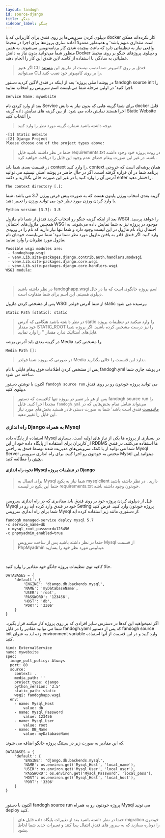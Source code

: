 ```yaml
---
layout: fandogh
id: source-django
title: جنگو
sidebar_label: جنگو 
---
```


دیپلوی کردن سرویس‌ها بر روی فندق برای کاربرانی که با docker کار نکرده‌اند ممکن است مقداری مبهم باشد٬ و همینطور معمولا آماده سازی پروژه‌ها برای اجرا در محیط واقعی نیاز به تنظیماتی دارد که باعث پیچیده شدن کار برنامه‌نویس می‌شوند.
به همین منظور شما می‌توانید بدون نیاز به دانش Docker و دیپلوی پروژهای جنگو بر روی محیط عملیاتی به سادگی با استفاده از کامند لاین فندق این کار را انجام دهید.

> اگر هنوز CLI  فندق بر روی کامپیوتر شما نصب نیست از طریق این [مستند](https://docs.fandogh.cloud/docs/getting-started.html) می‌توانید CLI را بر روی کامپیوتر خود نصب کنید.


 در پوشه اصلی پروژه٬ بعد از اینکه در فندق لاگین کردید دستور fandogh source init را اجرا کنید٬ در اولین مرحله شما می‌بایست اسم سرویس رو انتخاب نمایید.
<br>

```
Service Name: mywebsite
```


 بعد از وارد کردن نام Service  برای شما گزینه هایی که بدون نیاز به دانش docker قابل اجرا هستند نمایش داده می شود. از بین گزینه های نمایش داده گزینه Static Website را انتخاب کنید.

> توجه داشته باشید شماره گزینه مورد نظر را وارد کنید.

```
-[1] Static Website
-[2] Django Project
Please choose one of the project types above:

```
> حتما در نظر داشته باشید فایل requirements.txt در روت پروژه خود وجود داشته باشه. در غیر این صورت پیغام خطای عدم وجود این فایل را دریافت خواهید کرد.

در قسمت بعدی شما باید context را وارد کنید. context همان پوشه‌ای است که خروجی برنامه شما در آن قراره گرفته است. اگر در حال حاضر در پوشه اصلی نیستید می توانید آدرس آن را وارد کنید یا در غیر این صورت خالی بگذارید و دکمه enter را فشار دهید. 
```
The context directory [.]:
```
گزینه بعدی انتخاب ورژن پایتون هست که به صورت پیش فرض ورژن 3.7 می باشد. شما با وارد کردن ورژن مورد نظر خود می توانید ورژن را تغییر دهید. 

```
Python version [3.7]: 3.5

```
 بعد از اینکه گزینه جنگو رو انتخاب کردید فندق از شما نام ماژول WSGI را خواهد پرسید. همچنین ماژول‌های احتمالی WSGI موجود در پروژه نیز به شما نمایش داده می‌شوند. به احتمال زیاد نام ماژول در این لیست وجود دارد و شما تنها نیاز دارید که نام را در ورودی وارد کنید.
اگر فندق قادر به یافتن ماژول مورد نظر شما نبود٬ شما می‌بایست خودتان نام ماژول مورد نظرتان را وارد نمایید.


```
Possible wsgi modules are:
 - fandoghapp.wsgi
 - venv.Lib.site-packages.django.contrib.auth.handlers.modwsgi
 - venv.Lib.site-packages.django.core.wsgi
 - venv.Lib.site-packages.django.core.handlers.wsgi
WSGI module:
```
<br>

> در نظر داشته باشید fandoghapp.wsgi اسم پروژه جانگوی است که ما در حال دیپلوی هسیتم. این اسم برای شما متفاوت است.

پس از مشخص کردن ماژول WSGI از شما آدرس فولدر static پرسیده می شود. 

```
Static Path [static]: static
```

> در نظر داشته باشید هنگامی که آدرس static را وارد میکنید در تنظیمات پروژه خود مقدار STATIC_ROOT را نیز درست مشخص کرده باشید. اگر پروژه شما فایل‌های استاتیک ندارد مقدار '' را وارد نمایید.

در گزینه بعدی باید آدرس پوشه Media را مشخص کنید.

```
Media Path []:
```
> در صورتی که پروژه شما فولدر Media ندارد این قسمت را خالی بگذارید.

پس از مشخص کردن اطلاعات فوق پیغام فایلی با نام fandogh.yml در پوشه جاری شما ساخته می شود. 

اکنون با نوشتن دستور ``` fandogh source run ``` می توانید پروژه خودتون رو بر روی فندق دیپلوی کنید.

> پس از هر بار تغییر در پروژه تنها کافیست که دستور fandogh source run را مجددا اجرا کنید. 
> فایل ```fandogh.yml``` می‌تواند شامل تمام بخش‌هایی که در [مانیفست](https://docs.fandogh.cloud/docs/service-manifest.html) فندق است باشد٬ شما به صورت دستی قادر هستید بخش‌های مورد نیاز این فایل را تغییر دهید.
 

### راه اندازی Django به همراه Mysql
استفاده از پایگاه داده Mysql در بسیاری از پروژه ها یکی از نیاز های اولیه است. بسیاری از کاربران برای استفاده از پایگاه داده خود از این  RDBMS ها استفاده می‌کنند. در فندق شما می توانید از با کمک سرویس‌های مدیریت شده توسط فندق به راحتی  Mysql Server مختص به خودتون رو اجرا کنید. 
برای راه اندازی سرویس Mysql میتوانید [این بخش](https://docs.fandogh.cloud/docs/mysql-managed-service.html) را مطالعه کنید. 


#### نحوه راه اندازی Mysql در تنظیمات پروژه Django 

> برای اتصال به Mysql شما نیاز به پکیج mysqlclient دارید . در نظر داشته باشید حتما این پکیج در لیست requirements.txt خودتون وجود داشته باشه.

<br>
قبل از دیپلوی کردن پروژه خود بر روی فندق باید مقادیری که در راه اندازی سرویس Mysql خود در فندق وارد کرده اید رو در Setting پروژه خودتون وارد کنید. 
فرض کنید شما برای راه اندازی سرویس Mysql از دستوری مانند زیر استفاده کرده اید: 

```
fandogh managed-service deploy mysql 5.7 
-c service_name=db 
-c mysql_root_password=123456
-c phpmyadmin_enabled=true

```

> حتما در نظر داشته باشید پس از ساخت سرویس Mysql از قسمت PhpMyadmin دیتابیس مورد نظر خود را بسازید.

<br>

حالا کافیه توی تنظیمات پروژه جانگو خود مقادیر را وارد کنید.

```
DATABASES = {
    'default': {
        'ENGINE': 'django.db.backends.mysql',
        'NAME': 'myDatabaseName',
        'USER': 'root',
        'PASSWORD': '123456',
        'HOST': 'db',
        'PORT': '3306'
    }
}
```

اگر نمیخواهید این کدها در دسترس سایر افرادی که بر روی پروژه کار میکنند قرار بگیرد.
شما می توانید مقادیر را در فایل fandogh.yaml که پس از دستور fandogh source init زده اید به عنوان environment variable وارد 
 کنید و در این قسمت از آنها استفاده کنید. 

```
kind: ExternalService
name: mywebsite
spec:
  image_pull_policy: Always
  port: 80
  source:
    context: .
    media_path: ''
    project_type: django
    python_version: '3.5'
    static_path: static
    wsgi: fandoghapp.wsgi
  env:
    - name: Mysql_Host
        value: db
    - name: Mysql_Password
        value: 123456
    - name: Mysql_User
        value: root
    - name: DB_Name
        value: myDatabaseName     
```
که این مقادیر به صورت زیر در سیتنگ پروژه جانگو اضافه می شوند.

```
DATABASES = {
    'default': {
        'ENGINE': 'django.db.backends.mysql',
        'NAME': os.environ.get('Mysql_Host', 'local_name'),
        'USER': os.environ.get('Mysql_User', 'local_user'),
        'PASSWORD': os.environ.get('Mysql_Password', 'local_pass'),
        'HOST': os.environ.get('Mysql_Host', 'local_host'),
        'PORT': '3306'
    }
}
```

<br>
اکنون با دستور fandogh source run پروژه خودتون رو به همراه Mysql می تونید deploy کنید.

> حتما در نظر داشته باشید بعد از تغییرات پایگاه داده فایل های migration خودتون را دوباره بسازید که به سرور های فندق انتقال پیدا کنند و تغییرات جدید شما لحاظ بشود.
   
